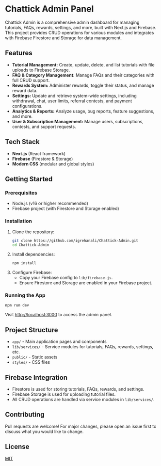 # Chattick Admin Panel

Chattick Admin is a comprehensive admin dashboard for managing tutorials, FAQs, rewards, settings, and more, built with Next.js and Firebase. This project provides CRUD operations for various modules and integrates with Firebase Firestore and Storage for data management.

## Features

- **Tutorial Management:** Create, update, delete, and list tutorials with file uploads to Firebase Storage.
- **FAQ & Category Management:** Manage FAQs and their categories with full CRUD support.
- **Rewards System:** Administer rewards, toggle their status, and manage reward data.
- **Settings:** Update and retrieve system-wide settings, including withdrawal, chat, user limits, referral contests, and payment configurations.
- **Analytics & Reports:** Analyze usage, bug reports, feature suggestions, and more.
- **User & Subscription Management:** Manage users, subscriptions, contests, and support requests.

## Tech Stack

- **Next.js** (React framework)
- **Firebase** (Firestore & Storage)
- **Modern CSS** (modular and global styles)

## Getting Started

### Prerequisites

- Node.js (v16 or higher recommended)
- Firebase project (with Firestore and Storage enabled)

### Installation

1. Clone the repository:
   ```sh
   git clone https://github.com/igrehanali/Chattick-Admin.git
   cd Chattick-Admin
   ```
2. Install dependencies:
   ```sh
   npm install
   ```
3. Configure Firebase:
   - Copy your Firebase config to `lib/firebase.js`.
   - Ensure Firestore and Storage are enabled in your Firebase project.

### Running the App

```sh
npm run dev
```

Visit [http://localhost:3000](http://localhost:3000) to access the admin panel.

## Project Structure

- `app/` - Main application pages and components
- `lib/services/` - Service modules for tutorials, FAQs, rewards, settings, etc.
- `public/` - Static assets
- `styles/` - CSS files

## Firebase Integration

- Firestore is used for storing tutorials, FAQs, rewards, and settings.
- Firebase Storage is used for uploading tutorial files.
- All CRUD operations are handled via service modules in `lib/services/`.

## Contributing

Pull requests are welcome! For major changes, please open an issue first to discuss what you would like to change.

## License

[MIT](LICENSE)
